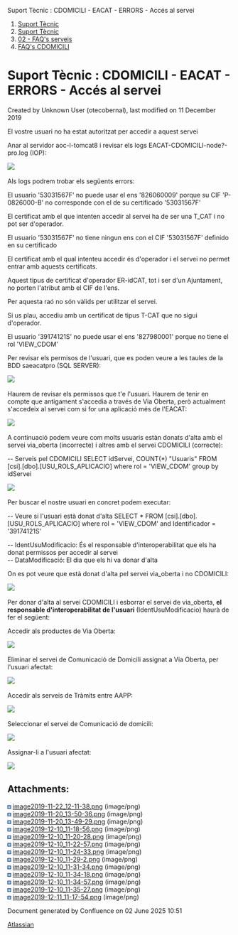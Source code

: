 Suport Tècnic : CDOMICILI - EACAT - ERRORS - Accés al servei  

1.  [Suport Tècnic](index.html)
2.  [Suport Tècnic](13893782.html)
3.  [02 - FAQ's serveis](26313393.html)
4.  [FAQ's CDOMICILI](28705548.html)

Suport Tècnic : CDOMICILI - EACAT - ERRORS - Accés al servei
============================================================

Created by Unknown User (otecobernal), last modified on 11 December 2019

  

  

El vostre usuari no ha estat autoritzat per accedir a aquest servei

Anar al servidor aoc-l-tomcat8 i revisar els logs EACAT-CDOMICILI-node?-pro.log (IOP):

![](attachments/30868675/30868704.png)

Als logs podrem trobar els següents errors:

El usuario '53031567F' no puede usar el ens '826060009' porque su CIF 'P-0826000-B' no corresponde con el de su certificado '53031567F'

El certificat amb el que intenten accedir al servei ha de ser una T\_CAT i no pot ser d'operador.

El usuario '53031567F' no tiene ningun ens con el CIF '53031567F' definido en su certificado

El certificat amb el qual intenteu accedir és d'operador i el servei no permet entrar amb aquests certificats.

Aquest tipus de certificat d'operador ER-idCAT, tot i ser d'un Ajuntament, no porten l'atribut amb el CIF de l'ens.

Per aquesta raó no són vàlids per utilitzar el servei.

Si us plau, accediu amb un certificat de tipus T-CAT que no sigui d'operador.

El usuario '39174121S' no puede usar el ens '827980001' porque no tiene el rol 'VIEW\_CDOM'

Per revisar els permisos de l'usuari, que es poden veure a les taules de la BDD saeacatpro (SQL SERVER):

![](attachments/30868675/30868680.png)

Haurem de revisar els permissos que t'e l'usuari. Haurem de tenir en compte que antigament s'accedia a través de Via Oberta, però actualment s'accedeix al servei com si for una aplicació més de l'EACAT:

![](attachments/30868675/30868679.png)

A continuació podem veure com molts usuaris estàn donats d'alta amb el servei via\_oberta (incorrecte) i altres amb el servei CDOMICILI (correcte):

\-- Serveis pel CDOMICILI
SELECT idServei, COUNT(\*) "Usuaris" FROM \[csi\].\[dbo\].\[USU\_ROLS\_APLICACIO\]
  where rol = 'VIEW\_CDOM'
  group by idServei

![](attachments/30868675/30868681.png)

Per buscar el nostre usuari en concret podem executar:

\-- Veure si l'usuari està donat d'alta
SELECT \* FROM \[csi\].\[dbo\].\[USU\_ROLS\_APLICACIO\]
  where rol = 'VIEW\_CDOM'
  and Identificador = '39174121S'

  -- IdentUsuModificacio: És el responsable d'interoperabilitat que els ha donat permissos per accedir al servei  
  -- DataModificació: El dia que els hi va donar d'alta

On es pot veure que està donat d'alta pel servei via\_oberta i no CDOMICILI:

![](attachments/30868675/30868682.png)

  

Per donar d'alta al servei CDOMICILI i esborrar el servei de via\_oberta, **el responsable d'interoperabilitat de l'usuari** (IdentUsuModificacio) haurà de fer el següent:

Accedir als productes de Via Oberta:

![](attachments/30868675/30868683.png)

  

Eliminar el servei de Comunicació de Domicili assignat a Via Oberta, per l'usuari afectat:

![](attachments/30868675/30868684.png)

  

Accedir als serveis de Tràmits entre AAPP:

![](attachments/30868675/30868685.png)

  

Seleccionar el servei de Comunicació de domicili:

![](attachments/30868675/30868686.png)

  

Assignar-li a l'usuari afectat:

![](attachments/30868675/30868687.png)

  

  

Attachments:
------------

![](images/icons/bullet_blue.gif) [image2019-11-22\_12-11-38.png](attachments/30868675/30868676.png) (image/png)  
![](images/icons/bullet_blue.gif) [image2019-11-20\_13-50-36.png](attachments/30868675/30868677.png) (image/png)  
![](images/icons/bullet_blue.gif) [image2019-11-20\_13-49-29.png](attachments/30868675/30868678.png) (image/png)  
![](images/icons/bullet_blue.gif) [image2019-12-10\_11-18-56.png](attachments/30868675/30868679.png) (image/png)  
![](images/icons/bullet_blue.gif) [image2019-12-10\_11-20-28.png](attachments/30868675/30868680.png) (image/png)  
![](images/icons/bullet_blue.gif) [image2019-12-10\_11-22-57.png](attachments/30868675/30868681.png) (image/png)  
![](images/icons/bullet_blue.gif) [image2019-12-10\_11-24-33.png](attachments/30868675/30868682.png) (image/png)  
![](images/icons/bullet_blue.gif) [image2019-12-10\_11-29-2.png](attachments/30868675/30868683.png) (image/png)  
![](images/icons/bullet_blue.gif) [image2019-12-10\_11-31-34.png](attachments/30868675/30868684.png) (image/png)  
![](images/icons/bullet_blue.gif) [image2019-12-10\_11-34-18.png](attachments/30868675/30868685.png) (image/png)  
![](images/icons/bullet_blue.gif) [image2019-12-10\_11-34-57.png](attachments/30868675/30868686.png) (image/png)  
![](images/icons/bullet_blue.gif) [image2019-12-10\_11-35-27.png](attachments/30868675/30868687.png) (image/png)  
![](images/icons/bullet_blue.gif) [image2019-12-11\_11-17-54.png](attachments/30868675/30868704.png) (image/png)  

Document generated by Confluence on 02 June 2025 10:51

[Atlassian](http://www.atlassian.com/)